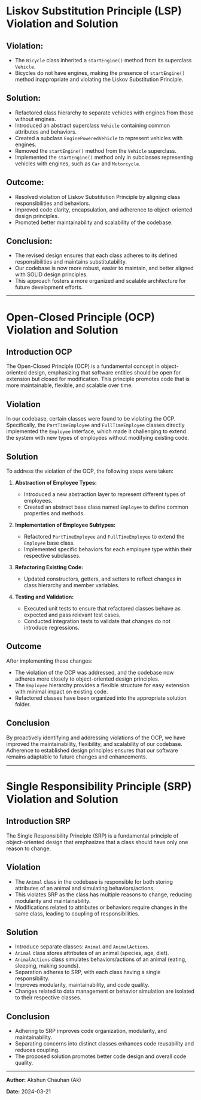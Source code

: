 # Liskov Substitution Principle (LSP)  Violation and Solution


## Violation:

- The `Bicycle` class inherited a `startEngine()` method from its superclass `Vehicle`.
- Bicycles do not have engines, making the presence of `startEngine()` method inappropriate and violating the Liskov Substitution Principle.

## Solution:

- Refactored class hierarchy to separate vehicles with engines from those without engines.
- Introduced an abstract superclass `Vehicle` containing common attributes and behaviors.
- Created a subclass `EnginePoweredVehicle` to represent vehicles with engines.
- Removed the `startEngine()` method from the `Vehicle` superclass.
- Implemented the `startEngine()` method only in subclasses representing vehicles with engines, such as `Car` and `Motorcycle`.

## Outcome:

- Resolved violation of Liskov Substitution Principle by aligning class responsibilities and behaviors.
- Improved code clarity, encapsulation, and adherence to object-oriented design principles.
- Promoted better maintainability and scalability of the codebase.

## Conclusion:

- The revised design ensures that each class adheres to its defined responsibilities and maintains substitutability.
- Our codebase is now more robust, easier to maintain, and better aligned with SOLID design principles.
- This approach fosters a more organized and scalable architecture for future development efforts.

---
# Open-Closed Principle (OCP) Violation and Solution

## Introduction OCP
The Open-Closed Principle (OCP) is a fundamental concept in object-oriented design, emphasizing that software entities should be open for extension but closed for modification. This principle promotes code that is more maintainable, flexible, and scalable over time.

## Violation
In our codebase, certain classes were found to be violating the OCP. Specifically, the `PartTimeEmployee` and `FullTimeEmployee` classes directly implemented the `Employee` interface, which made it challenging to extend the system with new types of employees without modifying existing code.

## Solution
To address the violation of the OCP, the following steps were taken:

1. **Abstraction of Employee Types:**
    - Introduced a new abstraction layer to represent different types of employees.
    - Created an abstract base class named `Employee` to define common properties and methods.

2. **Implementation of Employee Subtypes:**
    - Refactored `PartTimeEmployee` and `FullTimeEmployee` to extend the `Employee` base class.
    - Implemented specific behaviors for each employee type within their respective subclasses.

3. **Refactoring Existing Code:**
    - Updated constructors, getters, and setters to reflect changes in class hierarchy and member variables.

4. **Testing and Validation:**
    - Executed unit tests to ensure that refactored classes behave as expected and pass relevant test cases.
    - Conducted integration tests to validate that changes do not introduce regressions.

## Outcome
After implementing these changes:
- The violation of the OCP was addressed, and the codebase now adheres more closely to object-oriented design principles.
- The `Employee` hierarchy provides a flexible structure for easy extension with minimal impact on existing code.
- Refactored classes have been organized into the appropriate solution folder.

## Conclusion
By proactively identifying and addressing violations of the OCP, we have improved the maintainability, flexibility, and scalability of our codebase. Adherence to established design principles ensures that our software remains adaptable to future changes and enhancements.

---


# Single Responsibility Principle (SRP) Violation and Solution

## Introduction SRP
The Single Responsibility Principle (SRP) is a fundamental principle of object-oriented design that emphasizes that a class should have only one reason to change.

## Violation
- The `Animal` class in the codebase is responsible for both storing attributes of an animal and simulating behaviors/actions.
- This violates SRP as the class has multiple reasons to change, reducing modularity and maintainability.
- Modifications related to attributes or behaviors require changes in the same class, leading to coupling of responsibilities.

## Solution
- Introduce separate classes: `Animal` and `AnimalActions`.
- `Animal` class stores attributes of an animal (species, age, diet).
- `AnimalActions` class simulates behaviors/actions of an animal (eating, sleeping, making sounds).
- Separation adheres to SRP, with each class having a single responsibility.
- Improves modularity, maintainability, and code quality.
- Changes related to data management or behavior simulation are isolated to their respective classes.

## Conclusion
- Adhering to SRP improves code organization, modularity, and maintainability.
- Separating concerns into distinct classes enhances code reusability and reduces coupling.
- The proposed solution promotes better code design and overall code quality.

---
**Author:** Akshun Chauhan (Ak)

**Date:** 2024-03-21
